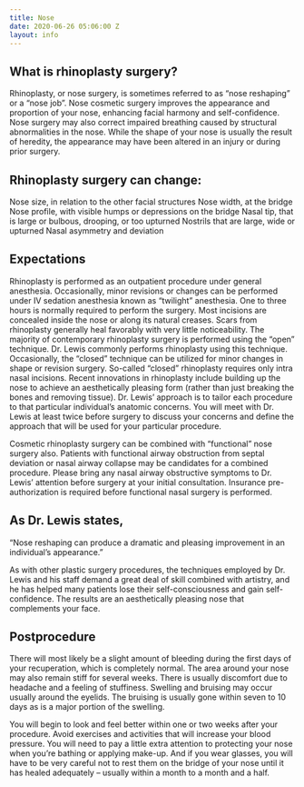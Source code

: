 ```yaml
---
title: Nose
date: 2020-06-26 05:06:00 Z
layout: info
---
```


## What is rhinoplasty surgery? ##

Rhinoplasty, or nose surgery, is sometimes referred to as “nose reshaping” or a “nose job”. Nose cosmetic surgery improves the appearance and proportion of your nose, enhancing facial harmony and self-confidence. Nose surgery may also correct impaired breathing caused by structural abnormalities in the nose. While the shape of your nose is usually the result of heredity, the appearance may have been altered in an injury or during prior surgery.


## Rhinoplasty surgery can change: ##

Nose size, in relation to the other facial structures
Nose width, at the bridge
Nose profile, with visible humps or depressions on the bridge
Nasal tip, that is large or bulbous, drooping, or too upturned
Nostrils that are large, wide or upturned
Nasal asymmetry and deviation


## Expectations ##

Rhinoplasty is performed as an outpatient procedure under general anesthesia. Occasionally, minor revisions or changes can be performed under IV sedation anesthesia known as “twilight” anesthesia. One to three hours is normally required to perform the surgery. Most incisions are concealed inside the nose or along its natural creases. Scars from rhinoplasty generally heal favorably with very little noticeability. The majority of contemporary rhinoplasty surgery is performed using the “open” technique. Dr. Lewis commonly performs rhinoplasty using this technique. Occasionally, the “closed” technique can be utilized for minor changes in shape or revision surgery. So-called “closed” rhinoplasty requires only intra nasal incisions. Recent innovations in rhinoplasty include building up the nose to achieve an aesthetically pleasing form (rather than just breaking the bones and removing tissue). Dr. Lewis’ approach is to tailor each procedure to that particular individual’s anatomic concerns. You will meet with Dr. Lewis at least twice before surgery to discuss your concerns and define the approach that will be used for your particular procedure.

Cosmetic rhinoplasty surgery can be combined with “functional” nose surgery also. Patients with functional airway obstruction from septal deviation or nasal airway collapse may be candidates for a combined procedure. Please bring any nasal airway obstructive symptoms to Dr. Lewis’ attention before surgery at your initial consultation. Insurance pre-authorization is required before functional nasal surgery is performed.


## As Dr. Lewis states, ##

“Nose reshaping can produce a dramatic and pleasing improvement in an individual’s appearance.”

As with other plastic surgery procedures, the techniques employed by Dr. Lewis and his staff demand a great deal of skill combined with artistry, and he has helped many patients lose their self-consciousness and gain self-confidence. The results are an aesthetically pleasing nose that complements your face.


## Postprocedure ##

There will most likely be a slight amount of bleeding during the first days of your recuperation, which is completely normal. The area around your nose may also remain stiff for several weeks. There is usually discomfort due to headache and a feeling of stuffiness. Swelling and bruising may occur usually around the eyelids. The bruising is usually gone within seven to 10 days as is a major portion of the swelling.

You will begin to look and feel better within one or two weeks after your procedure. Avoid exercises and activities that will increase your blood pressure. You will need to pay a little extra attention to protecting your nose when you’re bathing or applying make-up. And if you wear glasses, you will have to be very careful not to rest them on the bridge of your nose until it has healed adequately – usually within a month to a month and a half.